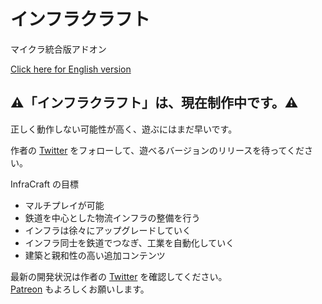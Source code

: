 # インフラクラフト

マイクラ統合版アドオン

[Click here for English version](en_README.md)

## ⚠「インフラクラフト」は、現在制作中です。⚠

正しく動作しない可能性が高く、遊ぶにはまだ早いです。

作者の [Twitter](https://twitter.com/RBS_Haruru) をフォローして、遊べるバージョンのリリースを待ってください。

InfraCraft の目標

- マルチプレイが可能
- 鉄道を中心とした物流インフラの整備を行う
- インフラは徐々にアップグレードしていく
- インフラ同士を鉄道でつなぎ、工業を自動化していく
- 建築と親和性の高い追加コンテンツ

最新の開発状況は作者の [Twitter](https://twitter.com/RBS_Haruru) を確認してください。  
[Patreon](https://www.patreon.com/_rbs) もよろしくお願いします。
